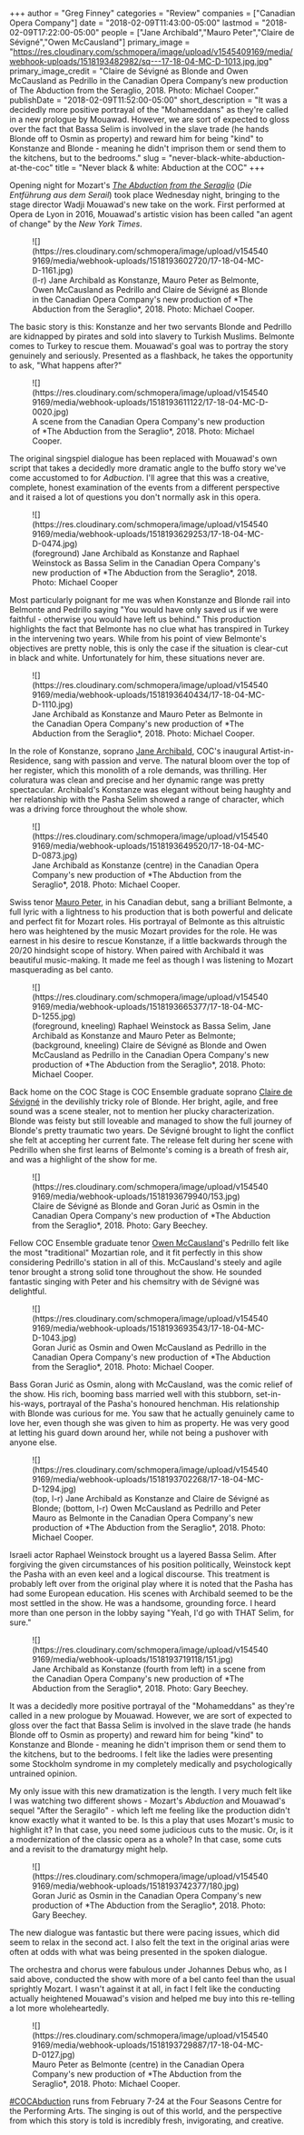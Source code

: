 +++
author = "Greg Finney"
categories = "Review"
companies = ["Canadian Opera Company"]
date = "2018-02-09T11:43:00-05:00"
lastmod = "2018-02-09T17:22:00-05:00"
people = ["Jane Archibald","Mauro Peter","Claire de Sévigné","Owen McCausland"]
primary_image = "https://res.cloudinary.com/schmopera/image/upload/v1545409169/media/webhook-uploads/1518193482982/sq---17-18-04-MC-D-1013.jpg.jpg"
primary_image_credit = "Claire de Sévigné as Blonde and Owen McCausland as Pedrillo in the Canadian Opera Company’s new production of The Abduction from the Seraglio, 2018. Photo: Michael Cooper."
publishDate = "2018-02-09T11:52:00-05:00"
short_description = "It was a decidedly more positive portrayal of the &quot;Mohameddans&quot; as they&#039;re called in a new prologue by Mouawad. However, we are sort of expected to gloss over the fact that Bassa Selim is involved in the slave trade (he hands Blonde off to Osmin as property) and reward him for being &quot;kind&quot; to Konstanze and Blonde  - meaning he didn&#039;t imprison them or send them to the kitchens, but to the bedrooms."
slug = "never-black-white-abduction-at-the-coc"
title = "Never black &amp; white: Abduction at the COC"
+++

Opening night for Mozart's [*The Abduction from the Seraglio*](https://www.coc.ca/productions/13570) (*Die Entführung aus dem Serail*) took place Wednesday night, bringing to the stage director Wadji Mouawad's new take on the work. First performed at Opera de Lyon in 2016, Mouawad's artistic vision has been called "an agent of change" by the *New York Times*. 

<figure data-type="image">
![](https://res.cloudinary.com/schmopera/image/upload/v1545409169/media/webhook-uploads/1518193602720/17-18-04-MC-D-1161.jpg)
<figcaption>(l-r) Jane Archibald as Konstanze, Mauro Peter as Belmonte, Owen McCausland as Pedrillo and Claire de Sévigné as Blonde in the Canadian Opera Company's new production of *The Abduction from the Seraglio*, 2018. Photo: Michael Cooper.</figcaption>
</figure>

The basic story is this: Konstanze and her two servants Blonde and Pedrillo are kidnapped by pirates and sold into slavery to Turkish Muslims. Belmonte comes to Turkey to rescue them. Mouawad's goal was to portray the story genuinely and seriously. Presented as a flashback, he takes the opportunity to ask, "What happens after?" 

<figure data-type="image">
![](https://res.cloudinary.com/schmopera/image/upload/v1545409169/media/webhook-uploads/1518193611122/17-18-04-MC-D-0020.jpg)
<figcaption>A scene from the Canadian Opera Company's new production of *The Abduction from the Seraglio*, 2018. Photo: Michael Cooper.</figcaption>
</figure>

The original singspiel dialogue has been replaced with Mouawad's own script that takes a decidedly more dramatic angle to the buffo story we've come accustomed to for *Adbuction*. I'll agree that this was a creative, complete, honest examination of the events from a different perspective and it raised a lot of questions you don't normally ask in this opera.  

<figure data-type="image">
![](https://res.cloudinary.com/schmopera/image/upload/v1545409169/media/webhook-uploads/1518193629253/17-18-04-MC-D-0474.jpg)
<figcaption>(foreground) Jane Archibald as Konstanze and Raphael Weinstock as Bassa Selim in the Canadian Opera Company's new production of *The Abduction from the Seraglio*, 2018. Photo: Michael Cooper</figcaption>
</figure>

Most particularly poignant for me was when Konstanze and Blonde rail into Belmonte and Pedrillo saying "You would have only saved us if we were faithful - otherwise you would have left us behind." This production highlights the fact that Belmonte has no clue what has transpired in Turkey in the intervening two years. While from his point of view Belmonte's objectives are pretty noble, this is only the case if the situation is clear-cut in black and white. Unfortunately for him, these situations never are. 

<figure data-type="image">
![](https://res.cloudinary.com/schmopera/image/upload/v1545409169/media/webhook-uploads/1518193640434/17-18-04-MC-D-1110.jpg)
<figcaption>Jane Archibald as Konstanze and Mauro Peter as Belmonte in the Canadian Opera Company's new production of *The Abduction from the Seraglio*, 2018. Photo: Michael Cooper.</figcaption>
</figure>

In the role of Konstanze, soprano [Jane Archibald](/scene/people/jane-archibald/), COC's inaugural Artist-in-Residence, sang with passion and verve. The natural bloom over the top of her register, which this monolith of a role demands, was thrilling. Her coluratura was clean and precise and her dynamic range was pretty spectacular. Archibald's Konstanze was elegant without being haughty and her relationship with the Pasha Selim showed a range of character, which was a driving force throughout the whole show. 

<figure data-type="image">
![](https://res.cloudinary.com/schmopera/image/upload/v1545409169/media/webhook-uploads/1518193649520/17-18-04-MC-D-0873.jpg)
<figcaption>Jane Archibald as Konstanze (centre) in the Canadian Opera Company's new production of *The Abduction from the Seraglio*, 2018. Photo: Michael Cooper.</figcaption>
</figure>

Swiss tenor [Mauro Peter](/scene/people/mauro-peter/), in his Canadian debut, sang a brilliant Belmonte, a full lyric with a lightness to his production that is both powerful and delicate and perfect fit for Mozart roles. His portrayal of Belmonte as this altruistic hero was heightened by the music Mozart provides for the role. He was earnest in his desire to rescue Konstanze, if a little backwards through the 20/20 hindsight scope of history. When paired with Archibald it was beautiful music-making. It made me feel as though I was listening to Mozart masquerading as bel canto. 

<figure data-type="image">
![](https://res.cloudinary.com/schmopera/image/upload/v1545409169/media/webhook-uploads/1518193665377/17-18-04-MC-D-1255.jpg)
<figcaption>(foreground, kneeling) Raphael Weinstock as Bassa Selim, Jane Archibald as Konstanze and Mauro Peter as Belmonte; (background, kneeling) Claire de Sévigné as Blonde and Owen McCausland as Pedrillo in the Canadian Opera Company's new production of *The Abduction from the Seraglio*, 2018. Photo: Michael Cooper.</figcaption>
</figure>

Back home on the COC Stage is COC Ensemble graduate soprano [Claire de Sévigné](/scene/people/claire-de-sevigne/) in the devilishly tricky role of Blonde. Her bright, agile, and free sound was a scene stealer, not to mention her plucky characterization. Blonde was feisty but still loveable and managed to show the full journey of Blonde's pretty traumatic two years. De Sévigné brought to light the conflict she felt at accepting her current fate. The release felt during her scene with Pedrillo when she first learns of Belmonte's coming is a breath of fresh air, and was a highlight of the show for me. 

<figure data-type="image">
![](https://res.cloudinary.com/schmopera/image/upload/v1545409169/media/webhook-uploads/1518193679940/153.jpg)
<figcaption>Claire de Sévigné as Blonde and Goran Jurić as Osmin in the Canadian Opera Company's new production of *The Abduction from the Seraglio*, 2018. Photo: Gary Beechey.</figcaption>
</figure>

Fellow COC Ensemble graduate tenor [Owen McCausland](/scene/people/owen-mccausland/)'s Pedrillo felt like the most "traditional" Mozartian role, and it fit perfectly in this show considering Pedrillo's station in all of this. McCausland's steely and agile tenor brought a strong solid tone throughout the show. He sounded fantastic singing with Peter and his chemsitry with de Sévigné was delightful.

<figure data-type="image">
![](https://res.cloudinary.com/schmopera/image/upload/v1545409169/media/webhook-uploads/1518193693543/17-18-04-MC-D-1043.jpg)
<figcaption>Goran Jurić as Osmin and Owen McCausland as Pedrillo in the Canadian Opera Company's new production of *The Abduction from the Seraglio*, 2018. Photo: Michael Cooper.</figcaption>
</figure> 

Bass Goran Jurić as Osmin, along with McCausland, was the comic relief of the show. His rich, booming bass married well with this stubborn, set-in-his-ways, portrayal of the Pasha's honoured henchman. His relationship with Blonde was curious for me. You saw that he actually genuinely came to love her, even though she was given to him as property. He was very good at letting his guard down around her, while not being a pushover with anyone else. 

<figure data-type="image">
![](https://res.cloudinary.com/schmopera/image/upload/v1545409169/media/webhook-uploads/1518193702268/17-18-04-MC-D-1294.jpg)
<figcaption>(top, l-r) Jane Archibald as Konstanze and Claire de Sévigné as Blonde; (bottom, l-r) Owen McCausland as Pedrillo and Peter Mauro as Belmonte in the Canadian Opera Company's new production of *The Abduction from the Seraglio*, 2018. Photo: Michael Cooper.</figcaption>
</figure>

Israeli actor Raphael Weinstock brought us a layered Bassa Selim. After forgiving the given circumstances of his position politically, Weinstock kept the Pasha with an even keel and a logical discourse. This treatment is probably left over from the original play where it is noted that the Pasha has had some European education. His scenes with Archibald seemed to be the most settled in the show. He was a handsome, grounding force. I heard more than one person in the lobby saying "Yeah, I'd go with THAT Selim, for sure."

<figure data-type="image">
![](https://res.cloudinary.com/schmopera/image/upload/v1545409169/media/webhook-uploads/1518193719118/151.jpg)
<figcaption>Jane Archibald as Konstanze (fourth from left) in a scene from the Canadian Opera Company's new production of *The Abduction from the Seraglio*, 2018. Photo: Gary Beechey.</figcaption>
</figure>

It was a decidedly more positive portrayal of the "Mohameddans" as they're called in a new prologue by Mouawad. However, we are sort of expected to gloss over the fact that Bassa Selim is involved in the slave trade (he hands Blonde off to Osmin as property) and reward him for being "kind" to Konstanze and Blonde  - meaning he didn't imprison them or send them to the kitchens, but to the bedrooms. I felt like the ladies were presenting some Stockholm syndrome in my completely medically and psychologically untrained opinion. 

My only issue with this new dramatization is the length. I very much felt like I was watching two different shows - Mozart's *Abduction* and Mouawad's sequel "After the Seragilo" - which left me feeling like the production didn't know exactly what it wanted to be. Is this a play that uses Mozart's music to highlight it? In that case, you need some judicious cuts to the music. Or, is it a modernization of the classic opera as a whole? In that case, some cuts and a revisit to the dramaturgy might help. 

<figure data-type="image">
![](https://res.cloudinary.com/schmopera/image/upload/v1545409169/media/webhook-uploads/1518193742377/180.jpg)
<figcaption>Goran Jurić as Osmin in the Canadian Opera Company's new production of *The Abduction from the Seraglio*, 2018. Photo: Gary Beechey.</figcaption>
</figure>

The new dialogue was fantastic but there were pacing issues, which did seem to relax in the second act. I also felt the text in the original arias were often at odds with what was being presented in the spoken dialogue. 

The orchestra and chorus were fabulous under Johannes Debus who, as I said above, conducted the show with more of a bel canto feel than the usual sprightly Mozart. I wasn't against it at all, in fact I felt like the conducting actually heightened Mouawad's vision and helped me buy into this re-telling a lot more wholeheartedly. 

<figure data-type="image">
![](https://res.cloudinary.com/schmopera/image/upload/v1545409169/media/webhook-uploads/1518193729887/17-18-04-MC-D-0127.jpg)
<figcaption>Mauro Peter as Belmonte (centre) in the Canadian Opera Company's new production of *The Abduction from the Seraglio*, 2018. Photo: Michael Cooper.</figcaption>
</figure>

[\#COCAbduction](https://www.coc.ca/productions/13570) runs from February 7-24 at the Four Seasons Centre for the Performing Arts. The singing is out of this world, and the perspective from which this story is told is incredibly fresh, invigorating, and creative. 
